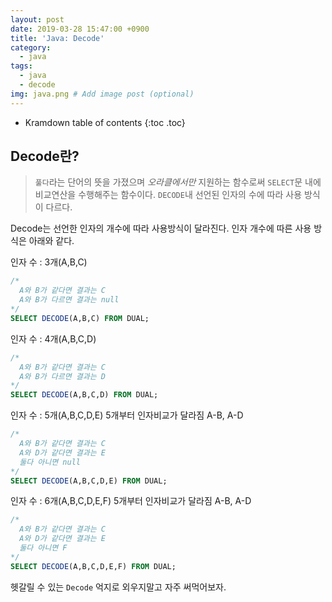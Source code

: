 ```yaml
---
layout: post
date: 2019-03-28 15:47:00 +0900
title: 'Java: Decode'
category:
  - java
tags:
  - java
  - decode
img: java.png # Add image post (optional)
---
```


* Kramdown table of contents
{:toc .toc}

## Decode란?

>`풀다`라는 단어의 뜻을 가졌으며 *오라클에서만* 지원하는 함수로써 `SELECT`문 내에 비교연산을 수행해주는 함수이다.
`DECODE`내 선언된 인자의 수에 따라 사용 방식이 다르다.

Decode는 선언한 인자의 개수에 따라 사용방식이 달라진다.
인자 개수에 따른 사용 방식은 아래와 같다.

인자 수 : 3개(A,B,C)
```sql
/*
  A와 B가 같다면 결과는 C
  A와 B가 다르면 결과는 null
*/
SELECT DECODE(A,B,C) FROM DUAL;
```

인자 수 : 4개(A,B,C,D)
```sql
/*  
  A와 B가 같다면 결과는 C
  A와 B가 다르면 결과는 D
*/
SELECT DECODE(A,B,C,D) FROM DUAL;
```

인자 수 : 5개(A,B,C,D,E)
5개부터 인자비교가 달라짐 A-B, A-D
```sql
/*
  A와 B가 같다면 결과는 C
  A와 D가 같다면 결과는 E
  둘다 아니면 null
*/
SELECT DECODE(A,B,C,D,E) FROM DUAL;
```

인자 수 : 6개(A,B,C,D,E,F)
5개부터 인자비교가 달라짐 A-B, A-D
```sql
/*
  A와 B가 같다면 결과는 C
  A와 D가 같다면 결과는 E
  둘다 아니면 F
*/
SELECT DECODE(A,B,C,D,E,F) FROM DUAL;
```

헷갈릴 수 있는 `Decode` 억지로 외우지말고 자주 써먹어보자.
